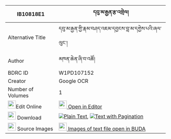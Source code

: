 |IB10818E1|དབུ་མ་རྒྱན་རྩ་འགྲེལ། 
| --- | --- 
|Alternative Title |དབུ་མ་རྒྱན་གྱི་རྣམ་བཤད་འཇམ་དབྱངས་བླ་མ་དགྱེས་པའི་ཞལ་ལུང་།
|Author| མཁན་ཆེན་ཞི་བ་འཚོ།
|BDRC ID | W1PD107152
|Creator | Google OCR
|Number of Volumes| 1
|<img width="25" src="https://img.icons8.com/color/25/000000/edit-property.png">Edit Online| [<img width="25" src="https://avatars.githubusercontent.com/u/45091458?s=200&v=4"> Open in Editor](http://editor.openpecha.org/IB10818E1)
|<img width="25" src="https://img.icons8.com/fluent/48/000000/download-2.png"/>  Download | [![](https://img.icons8.com/color/20/000000/txt.png)Plain Text](https://github.com/Openpecha/IB10818E1/releases/download/v1/uma_gyen_tsadrel_plain_IB10818E1.zip), [![](https://img.icons8.com/color/20/000000/txt.png)Text with Pagination](https://github.com/Openpecha/IB10818E1/releases/download/v1/uma_gyen_tsadrel_pages_IB10818E1.zip)
|<img width="25" src="https://img.icons8.com/plasticine/100/000000/pictures-folder.png"/>  Source Images | [<img width="25" src="https://library.bdrc.io/icons/BUDA-small.svg"> Images of text file open in BUDA](https://library.bdrc.io/show/bdr:W1PD107152)